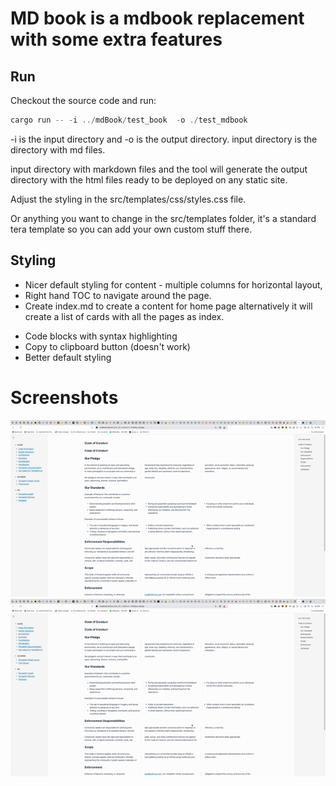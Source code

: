# MD book is a mdbook replacement with some extra features
## Run
Checkout the source code and run:

```rust
cargo run -- -i ../mdBook/test_book  -o ./test_mdbook
```

-i is the input directory and -o is the output directory.
input directory is the directory with md files.

input directory with markdown files and the tool will generate the output directory with the html files ready to be deployed on any static site. 

Adjust the styling in the src/templates/css/styles.css file.

Or anything you want to change in the src/templates folder, it's a standard tera template so you can add your own custom stuff there.

## Styling

* Nicer default styling for content - multiple columns for horizontal layout,
* Right hand TOC to navigate around the page.
* Create index.md to create a content for home page alternatively it will create a list of cards with all the pages as index.


- Code blocks with syntax highlighting
- Copy to clipboard button (doesn't work)
- Better default styling

# Screenshots

![screen_resize](gif/screen_resize.gif)
![screen](gif/screen.gif)
